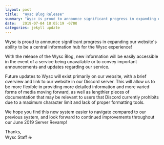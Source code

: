 ```yaml
---
layout: post
title:  "Wysc Blog Release"
summary: "Wysc is proud to announce significant progress in expanding our website's ability to be a central information hub for the Wysc experience!"
date:   2019-07-04 18:05:19 -0700
categories: jekyll update
---
```

Wysc is proud to announce significant progress in expanding our website's ability to be a central information hub for the Wysc experience!

With the release of the Wysc Blog, new information will be easily accessible in the event of a service being unavailable or to convey important announcements and updates regarding our service.

Future updates to Wysc will exist primarily on our website, with a brief overview and link to our website in our Discord server. This will allow us to be more flexible in providing more detailed information and more varied forms of media moving forward, as well as lengthier pieces of documentation that may be relevant to users that Discord currently prohibits due to a maximum character limit and lack of proper formatting tools.

We hope you find this new system easier to navigate compared to our previous system, and look forward to continued improvements throughout our June 2019 Server Revamp!

Thanks,<br>
Wysc Staff ☕